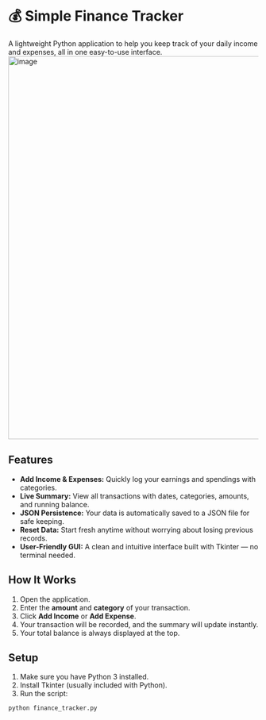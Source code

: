 # 💰 Simple Finance Tracker

A lightweight Python application to help you keep track of your daily income and expenses, all in one easy-to-use interface.
<img width="970" height="772" alt="image" src="https://github.com/user-attachments/assets/a826569c-96d4-4f5a-8539-e5a377157cfc" />


## Features

- **Add Income & Expenses:** Quickly log your earnings and spendings with categories.  
- **Live Summary:** View all transactions with dates, categories, amounts, and running balance.  
- **JSON Persistence:** Your data is automatically saved to a JSON file for safe keeping.  
- **Reset Data:** Start fresh anytime without worrying about losing previous records.  
- **User-Friendly GUI:** A clean and intuitive interface built with Tkinter — no terminal needed.  

## How It Works

1. Open the application.  
2. Enter the **amount** and **category** of your transaction.  
3. Click **Add Income** or **Add Expense**.  
4. Your transaction will be recorded, and the summary will update instantly.  
5. Your total balance is always displayed at the top.  

## Setup

1. Make sure you have Python 3 installed.  
2. Install Tkinter (usually included with Python).  
3. Run the script:

```bash
python finance_tracker.py

